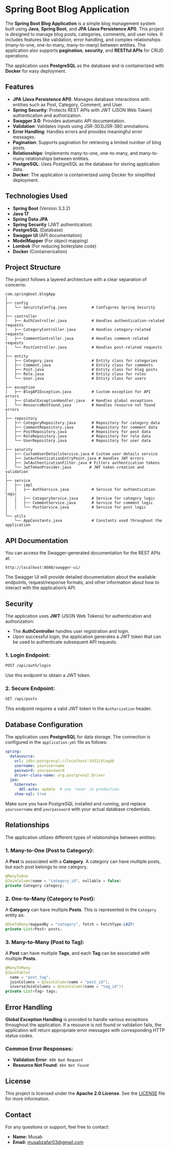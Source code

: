 
# Spring Boot Blog Application
The **Spring Boot Blog Application** is a simple blog management system built using **Java**, **Spring Boot**, and **JPA (Java Persistence API)**. This project is designed to manage blog posts, categories, comments, and user roles. It includes features like validation, error handling, and complex relationships (many-to-one, one-to-many, many-to-many) between entities. The application also supports **pagination**, **security**, and **RESTful APIs** for CRUD operations.

The application uses **PostgreSQL** as the database and is containerized with **Docker** for easy deployment.

## Features
- **JPA (Java Persistence API)**: Manages database interactions with entities such as Post, Category, Comment, and User.
- **Spring Security**: Protects REST APIs with JWT (JSON Web Token) authentication and authorization.
- **Swagger 3.0**: Provides automatic API documentation.
- **Validation**: Validates inputs using JSR-303/JSR-380 annotations.
- **Error Handling**: Handles errors and provides meaningful error messages.
- **Pagination**: Supports pagination for retrieving a limited number of blog posts.
- **Relationships**: Implements many-to-one, one-to-many, and many-to-many relationships between entities.
- **PostgreSQL**: Uses PostgreSQL as the database for storing application data.
- **Docker**: The application is containerized using Docker for simplified deployment.

## Technologies Used
- **Spring Boot** (Version 3.3.2)
- **Java 17**
- **Spring Data JPA**
- **Spring Security** (JWT authentication)
- **PostgreSQL** (Database)
- **Swagger UI** (API documentation)
- **ModelMapper** (For object mapping)
- **Lombok** (For reducing boilerplate code)
- **Docker** (Containerization)

## Project Structure
The project follows a layered architecture with a clear separation of concerns:

```
com.springboot.blogApp
│
├── config
│   └── SecurityConfig.java           # Configures Spring Security
│
├── controller
│   ├── AuthController.java           # Handles authentication-related requests
│   ├── CategoryController.java       # Handles category-related requests
│   ├── CommentController.java        # Handles comment-related requests
│   └── PostController.java           # Handles post-related requests
│
├── entity
│   ├── Category.java                 # Entity class for categories
│   ├── Comment.java                  # Entity class for comments
│   ├── Post.java                     # Entity class for blog posts
│   ├── Role.java                     # Entity class for roles
│   └── User.java                     # Entity class for users
│
├── exception
│   ├── BlogAPIException.java         # Custom exception for API errors
│   ├── GlobalExceptionHandler.java   # Handles global exceptions
│   └── ResourceNotFound.java         # Handles resource not found errors
│
├── repository
│   ├── CategoryRepository.java       # Repository for category data
│   ├── CommentRepository.java        # Repository for comment data
│   ├── PostRepository.java           # Repository for post data
│   ├── RoleRepository.java           # Repository for role data
│   └── UserRepository.java           # Repository for user data
│
├── security
│   ├── CustomUserDetailsService.java # Custom user details service
│   ├── JwtAuthenticationEntryPoint.java # Handles JWT errors
│   ├── JwtAuthenticationFilter.java # Filters authentication tokens
│   └── JwtTokenProvider.java        # JWT token creation and validation
│
├── service
│   ├── impl
│   │   ├── AuthService.java          # Service for authentication logic
│   │   ├── CategoryService.java      # Service for category logic
│   │   ├── CommentService.java       # Service for comment logic
│   │   └── PostService.java          # Service for post logic
│
└── utils
    └── AppConstants.java             # Constants used throughout the application
```

## API Documentation

You can access the Swagger-generated documentation for the REST APIs at:

```
http://localhost:8080/swagger-ui/
```

The Swagger UI will provide detailed documentation about the available endpoints, request/response formats, and other information about how to interact with the application’s API.

## Security

The application uses **JWT** (JSON Web Tokens) for authentication and authorization:
- The **AuthController** handles user registration and login.
- Upon successful login, the application generates a JWT token that can be used to authenticate subsequent API requests.

### 1. Login Endpoint:
```bash
POST /api/auth/login
```
Use this endpoint to obtain a JWT token.

### 2. Secure Endpoint:
```bash
GET /api/posts
```
This endpoint requires a valid JWT token in the `Authorization` header.

## Database Configuration

The application uses **PostgreSQL** for data storage. The connection is configured in the `application.yml` file as follows:

```yaml
spring:
  datasource:
    url: jdbc:postgresql://localhost:5432/blogdb
    username: yourusername
    password: yourpassword
    driver-class-name: org.postgresql.Driver
  jpa:
    hibernate:
      ddl-auto: update  # use 'none' in production
    show-sql: true
```

Make sure you have PostgreSQL installed and running, and replace `yourusername` and `yourpassword` with your actual database credentials.

## Relationships

The application utilizes different types of relationships between entities:

### 1. **Many-to-One** (Post to Category):
A **Post** is associated with a **Category**. A category can have multiple posts, but each post belongs to one category.

```java
@ManyToOne
@JoinColumn(name = "category_id", nullable = false)
private Category category;
```

### 2. **One-to-Many** (Category to Post):
A **Category** can have multiple **Posts**. This is represented in the `Category` entity as:

```java
@OneToMany(mappedBy = "category", fetch = FetchType.LAZY)
private List<Post> posts;
```

### 3. **Many-to-Many** (Post to Tag):
A **Post** can have multiple **Tags**, and each **Tag** can be associated with multiple **Posts**.

```java
@ManyToMany
@JoinTable(
  name = "post_tag", 
  joinColumns = @JoinColumn(name = "post_id"), 
  inverseJoinColumns = @JoinColumn(name = "tag_id"))
private List<Tag> tags;
```

## Error Handling

**Global Exception Handling** is provided to handle various exceptions throughout the application. If a resource is not found or validation fails, the application will return appropriate error messages with corresponding HTTP status codes.

### Common Error Responses:
- **Validation Error**: `400 Bad Request`
- **Resource Not Found**: `404 Not Found`

## License

This project is licensed under the **Apache 2.0 License**. See the [LICENSE](https://www.javaguides.net/license) file for more information.

## Contact

For any questions or support, feel free to contact:

- **Name:** Musab
- **Email:** musabzafar03@gmail.com
